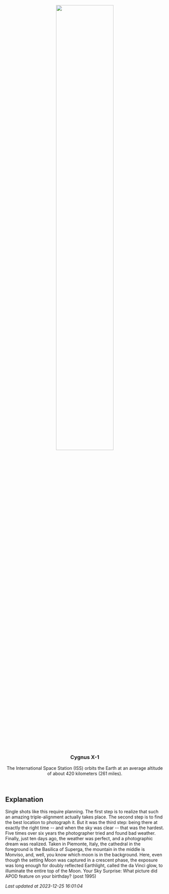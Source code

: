 <p align='center'>
  <img src='https://apod.nasa.gov/apod/image/2312/MoonAligned_Minato_960.jpg' width='60%' />
    <h3 align="center">Cygnus X-1</h3>
    <p align="center">The International Space Station (ISS) orbits the Earth at an average altitude of about 420 kilometers (261 miles).</p>
</p>
<br/>

Explanation
--
Single shots like this require planning.  The first step is to realize that such an amazing triple-alignment actually takes place. The second step is to find the best location to photograph it. But it was the third step: being there at exactly the right time -- and when the sky was clear -- that was the hardest. Five times over six years the photographer tried and found bad weather.  Finally, just ten days ago, the weather was perfect, and a photographic dream was realized. Taken in Piemonte, Italy, the cathedral in the foreground is the Basilica of Superga, the mountain in the middle is Monviso, and, well, you know which moon is in the background. Here, even though the setting Moon was captured in a crescent phase, the exposure was long enough for doubly reflected Earthlight, called the da Vinci glow, to illuminate the entire top of the Moon.    Your Sky Surprise: What picture did APOD feature on your birthday? (post 1995)


*Last updated at 2023-12-25 16:01:04*
